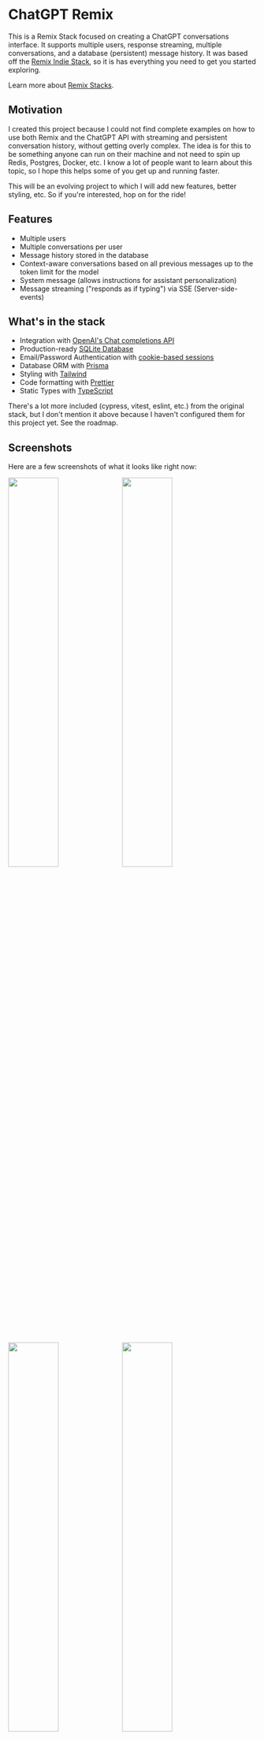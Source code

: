 # ChatGPT Remix

This is a Remix Stack focused on creating a ChatGPT conversations interface. It supports multiple users, response streaming, multiple conversations, and a database (persistent) message history. It was based off the [Remix Indie Stack](https://github.com/remix-run/indie-stack), so it is has everything you need to get you started exploring.

Learn more about [Remix Stacks](https://remix.run/stacks).

## Motivation

I created this project because I could not find complete examples on how to use both Remix and the ChatGPT API with streaming and persistent conversation history, without getting overly complex. The idea is for this to be something anyone can run on their machine and not need to spin up Redis, Postgres, Docker, etc. I know a lot of people want to learn about this topic, so I hope this helps some of you get up and running faster.

This will be an evolving project to which I will add new features, better styling, etc. So if you're interested, hop on for the ride!

## Features

- Multiple users
- Multiple conversations per user
- Message history stored in the database
- Context-aware conversations based on all previous messages up to the token limit for the model
- System message (allows instructions for assistant personalization)
- Message streaming ("responds as if typing") via SSE (Server-side-events)

## What's in the stack

- Integration with [OpenAI's Chat completions API](https://platform.openai.com/docs/guides/chat)
- Production-ready [SQLite Database](https://sqlite.org)
- Email/Password Authentication with [cookie-based sessions](https://remix.run/utils/sessions#md-createcookiesessionstorage)
- Database ORM with [Prisma](https://prisma.io)
- Styling with [Tailwind](https://tailwindcss.com/)
- Code formatting with [Prettier](https://prettier.io)
- Static Types with [TypeScript](https://typescriptlang.org)

There's a lot more included (cypress, vitest, eslint, etc.) from the original stack, but I don't mention it above because I haven't configured them for this project yet. See the roadmap.

## Screenshots

Here are a few screenshots of what it looks like right now:

<p float="left">
  <img src="https://perezcarreno.com/wp-content/uploads/2023/03/chatgpt-remix-1.png" width="45%" />
  <img src="https://perezcarreno.com/wp-content/uploads/2023/03/chatgpt-remix-2.png" width="45%" />
  <img src="https://perezcarreno.com/wp-content/uploads/2023/03/chatgpt-remix-3.png" width="45%" />
  <img src="https://perezcarreno.com/wp-content/uploads/2023/03/chatgpt-remix-4.png" width="45%" />
</p>

## Development

- Get a free API key at [OpenAI](https://platform.openai.com/account/api-keys)

- Install dependencies

  ```sh
  npm install
  ```

- Initialize the project

  ```sh
  npx remix init
  ```

  - Copy .env.example to .env and change the SESSION_SECRET to something different

  ```sh
  DATABASE_URL="file:./data.db?connection_limit=1"
  SESSION_SECRET="super-duper-s3cret"
  ```

- Initial setup:

  ```sh
  npm run setup
  ```

- Add your API Key as an environment variable

  ```sh
  export OPENAI_API_KEY=sk-XXXXXXXXXXXXXXXXXXXX
  ```

- Start dev server:

  ```sh
  npm run dev
  ```

This starts your app in development mode, rebuilding assets on file changes.

The database seed script creates a new user with some data you can use to get started:

- Email: `test@account.com`
- Password: `1q2w3e4r`

### Relevant code:

This is a basic implementation of a ChatGPT conversations interface, but it's a good example of how you can build a full stack app with Prisma and Remix. The main functionality is creating users, logging in and out, and creating and deleting conversations that interact with the ChatGPT API. You can change the system message to have it follow your desired personality.

- creating users, and logging in and out [./app/models/user.server.ts](./app/models/user.server.ts)
- user sessions, and verifying them [./app/session.server.ts](./app/session.server.ts)
- creating, and deleting conversations [./app/models/conversation.server.ts](./app/models/conversation.server.ts)
- creating, and deleting messages [./app/models/message.server.ts](./app/models/message.server.ts)
- show messages inside a conversation and create new messages [./app/conversations/conversationId.tsx](./app/conversations/conversationId.tsx)
- interact with the ChatGPT API [./app/routes/completion.tsx](./app/routes/completion.tsx)

## Deployment

This Remix Stack comes with two GitHub Actions that handle automatically deploying your app to production and staging environments.

Prior to your first deployment, you'll need to do a few things:

- [Install Fly](https://fly.io/docs/getting-started/installing-flyctl/)

- Sign up and log in to Fly

  ```sh
  fly auth signup
  ```

  > **Note:** If you have more than one Fly account, ensure that you are signed into the same account in the Fly CLI as you are in the browser. In your terminal, run `fly auth whoami` and ensure the email matches the Fly account signed into the browser.

- Create two apps on Fly, one for staging and one for production:

  ```sh
  fly apps create chatgpt-remix
  fly apps create chatgpt-remix-staging
  ```

  > **Note:** Make sure this name matches the `app` set in your `fly.toml` file. Otherwise, you will not be able to deploy.

  - Initialize Git.

  ```sh
  git init
  ```

- Create a new [GitHub Repository](https://repo.new), and then add it as the remote for your project. **Do not push your app yet!**

  ```sh
  git remote add origin <ORIGIN_URL>
  ```

- Add a `FLY_API_TOKEN` to your GitHub repo. To do this, go to your user settings on Fly and create a new [token](https://web.fly.io/user/personal_access_tokens/new), then add it to [your repo secrets](https://docs.github.com/en/actions/security-guides/encrypted-secrets) with the name `FLY_API_TOKEN`.

- Add a `SESSION_SECRET` to your fly app secrets, to do this you can run the following commands:

  ```sh
  fly secrets set SESSION_SECRET=$(openssl rand -hex 32) --app chatgpt-remix
  fly secrets set SESSION_SECRET=$(openssl rand -hex 32) --app chatgpt-remix-staging
  ```

  If you don't have openssl installed, you can also use [1password](https://1password.com/password-generator/) to generate a random secret, just replace `$(openssl rand -hex 32)` with the generated secret.

- Create a persistent volume for the sqlite database for both your staging and production environments. Run the following:

  ```sh
  fly volumes create data --size 1 --app chatgpt-remix
  fly volumes create data --size 1 --app chatgpt-remix-staging
  ```

Now that everything is set up you can commit and push your changes to your repo. Every commit to your `main` branch will trigger a deployment to your production environment, and every commit to your `dev` branch will trigger a deployment to your staging environment.

### Connecting to your database

The sqlite database lives at `/data/sqlite.db` in your deployed application. You can connect to the live database by running `fly ssh console -C database-cli`.

### Getting Help with Deployment

If you run into any issues deploying to Fly, make sure you've followed all of the steps above and if you have, then post as many details about your deployment (including your app name) to [the Fly support community](https://community.fly.io). They're normally pretty responsive over there and hopefully can help resolve any of your deployment issues and questions.

## GitHub Actions

We use GitHub Actions for continuous integration and deployment. Anything that gets into the `main` branch will be deployed to production after running tests/build/etc. Anything in the `dev` branch will be deployed to staging.

## Roadmap

- [x] Integrate streaming responses from the ChatGPT API
- [x] Keep persistent message history for each user and conversation in the database
- [x] Support for Fly.io
- [ ] Styling enhancements
- [ ] Mobile drawer sidebar
- [ ] System message UI
- [ ] Support for embeddings
- [ ] Support for other authentication methods
- [ ] Include unit tests

### Type Checking

This project uses TypeScript. It's recommended to get TypeScript set up for your editor to get a really great in-editor experience with type checking and auto-complete. To run type checking across the whole project, run `npm run typecheck`.

### Formatting

We use [Prettier](https://prettier.io/) for auto-formatting in this project. It's recommended to install an editor plugin (like the [VSCode Prettier plugin](https://marketplace.visualstudio.com/items?itemName=esbenp.prettier-vscode)) to get auto-formatting on save. There's also a `npm run format` script you can run to format all files in the project.

## License

Distributed under the MIT License. See `LICENSE.txt` for more information.

## Contact

Armando J. Perez-Carreno - [@perezcarreno](https://twitter.com/perezcarreno)

Project Link: [https://github.com/perezcarreno/chatgpt-remix](https://github.com/perezcarreno/chatgpt-remix)

## Acknowledgments

A huge shoutout to these wonderful people and teams, without which none of this could be possible.

- [Remix](https://github.com/remix-run)
- [OpenAI](https://github.com/openai)
- [Joel (waylaidwanderer)](https://github.com/waylaidwanderer/node-chatgpt-api)
- [Travis Fischer](https://github.com/transitive-bullshit)
- [Sergio Xalambri](https://github.com/sergiodxa)
